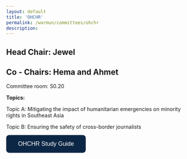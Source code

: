 ```yaml
---
layout: default
title: 'OHCHR'
permalink: /warmun/committees/ohchr
description:
---
```

## Head Chair: Jewel

## Co - Chairs: Hema and Ahmet

Committee room: S0.20

<b>Topics:</b>

  Topic A: Mitigating the impact of humanitarian emergencies on minority rights in Southeast Asia

  Topic B: Ensuring the safety of cross-border journalists 

<a href="https://warwickun.org/warmun2021archive/WARMUN_2022_Study_Guide_OHCHR.pdf"><button style="background-color:#0C2745;border: none; border-radius: 8px; color: white; padding: 15px 32px; text-align: center; text-decoration: none; display: inline-block; font-size: 16px; cursor: pointer;">OHCHR Study Guide</button></a>
